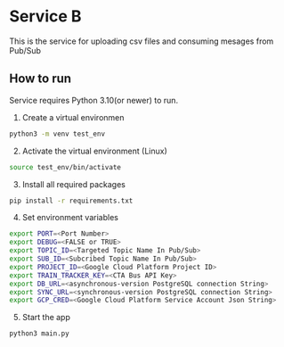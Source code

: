 # Service B
This is the service for uploading csv files and consuming mesages from Pub/Sub

## How to run

Service requires Python 3.10(or newer) to run.

1. Create a virtual environmen

```bash
python3 -m venv test_env
```
2. Activate the virtual environment (Linux)
```bash
source test_env/bin/activate
```
3. Install all required packages
```bash
pip install -r requirements.txt
```
4. Set environment variables
```bash
export PORT=<Port Number>
export DEBUG=<FALSE or TRUE>
export TOPIC_ID=<Targeted Topic Name In Pub/Sub>
export SUB_ID=<Subcribed Topic Name In Pub/Sub>
export PROJECT_ID=<Google Cloud Platform Project ID>
export TRAIN_TRACKER_KEY=<CTA Bus API Key>
export DB_URL=<asynchronous-version PostgreSQL connection String>
export SYNC_URL=<synchronous-version PostgreSQL connection String>
export GCP_CRED=<Google Cloud Platform Service Account Json String>
```

5. Start the app
```bash
python3 main.py
```
